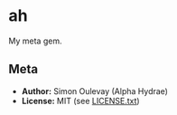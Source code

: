 # ah

My meta gem.

## Meta

* **Author:** Simon Oulevay (Alpha Hydrae)
* **License:** MIT (see [LICENSE.txt](https://raw.github.com/AlphaHydrae/ah/master/LICENSE.txt))
